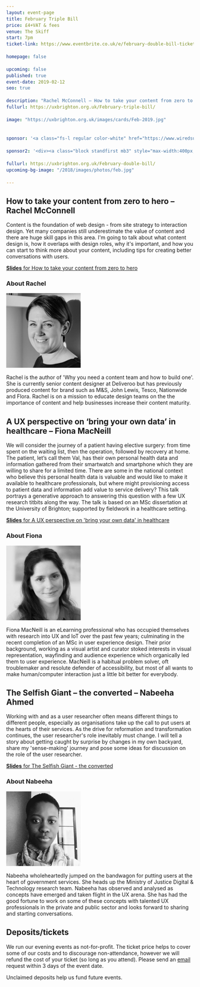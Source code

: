 ```yaml
---
layout: event-page
title: February Triple Bill
price: £4+VAT & fees
venue: The Skiff
start: 7pm
ticket-link: https://www.eventbrite.co.uk/e/february-double-bill-tickets-53051728147#tickets

homepage: false

upcoming: false
published: true
event-date: 2019-02-12
seo: true

description: "Rachel McConnell – How to take your content from zero to hero; Fiona MacNeill – A UX perspective on ‘bring your own data’ in healthcare; Nabeeha Ahmed — The Selfish Giant - the converted"
fullurl: https://uxbrighton.org.uk/February-triple-bill/

image: "https://uxbrighton.org.uk/images/cards/Feb-2019.jpg"


sponsor: '<a class="fs-l regular color-white" href="https://www.wiredsussex.com/jobs/vacancy/conversion-optimisation-and-ux-strategist-in-worthing,-by-the-beach/26491"> Sponsored by Fresh Egg<img alt="Fresh Egg" src="/assets/2019-Feb/Fresh-Egg-Logo-white.svg" alt="Fresh Egg Logo" width="50" class="ml1 inline"></a>'

sponsor2: '<div><a class="block standfirst mb3" style="max-width:400px; line-height: 1; color: #888;" href="https://www.wiredsussex.com/jobs/vacancy/conversion-optimisation-and-ux-strategist-in-worthing,-by-the-beach/26491"><img alt="Fresh Egg" src="/assets/2019-Feb/Fresh-Egg-Logo.svg" alt="Fresh Egg Logo" width="60" class="mr2 left">With pizza and drinks sponsored by Fresh Egg</a></div>'

fullurl: https://uxbrighton.org.uk/February-double-bill/
upcoming-bg-image: "/2018/images/photos/feb.jpg"

---
```




## How to take your content from zero to hero – Rachel McConnell

Content is the foundation of web design - from site strategy to interaction design.  Yet many companies still underestimate the value of content and there are huge skill gaps in this area. I'm going to talk about what content design is, how it overlaps with design roles, why it's important, and how you can start to think more about your content, including tips for creating better conversations with users.

<p><a href="https://www.slideshare.net/uxbri/taking-content-from-zero-to-hero-rachel-mcconnell"><strong>Slides</strong> for How to take your content from zero to hero</a></p>

### About Rachel
<div class="text-center"><img alt="Rachel McConnell" src="/2018/images/photos/feb-1.jpg" style="" class="talk__thumb circle right-over-m" width="200"></div>

Rachel is the author of 'Why you need a content team and how to build one'.  She is currently senior content designer at Deliveroo but has previously produced content for brand such as M&S, John Lewis, Tesco, Nationwide and Flora.  Rachel is on a mission to educate design teams on the the importance of content and help businesses increase their content maturity.

## A UX perspective on ‘bring your own data’ in healthcare – Fiona MacNeill

We will consider the journey of a patient having elective surgery: from time spent on the waiting list, then the operation, followed by recovery at home. The patient, let’s call them Val, has their own personal health data and information gathered from their smartwatch and smartphone which they are willing to share for a limited time. There are some in the national context who believe this personal health data is valuable and would like to make it available to healthcare professionals, but where might provisioning access to patient data and information add value to service delivery? This talk portrays a generative approach to answering this question with a few UX research titbits along the way. The talk is based on an MSc dissertation at the University of Brighton; supported by fieldwork in a healthcare setting.

<p><a href="https://www.slideshare.net/secret/NeYLnmZbjtYGDY"><strong>Slides</strong> for A UX perspective on 'bring your own data' in healthcare</a></p>


### About Fiona

<div class="text-center"><img alt="Fiona MacNeill" src="/2018/images/photos/feb-2.jpg" alt="" class="talk__thumb circle right-over-m" width="200"></div>

Fiona MacNeill is an eLearning professional who has occupied themselves with research into UX and IoT over the past few years; culminating in the recent completion of an MSc in user experience design. Their prior background, working as a visual artist and curator stoked interests in visual representation, wayfinding and audience experience which organically led them to user experience. MacNeill is a habitual problem solver, oft troublemaker and resolute defender of accessibility, but most of all wants to make human/computer interaction just a little bit better for everybody.

## The Selfish Giant – the converted – Nabeeha Ahmed

Working with and as a user researcher often means different things to different people, especially as organisations take up the call to put users at the hearts of their services. As the drive for reformation and transformation continues, the user researcher's role inevitably must change. I will tell a story about getting caught by surprise by changes in my own backyard, share my 'sense-making' journey and pose some ideas for discussion on the role of the user researcher.

<p><a href="https://www.slideshare.net/uxbri/the-selfish-giant-the-converted-nabeeha-ahmed"><strong>Slides</strong> for The Selfish Giant - the converted</a></p>


### About Nabeeha

<div class="text-center"><img alt="Nabeeha Ahmed" src="/2018/images/photos/feb-3.jpg" alt="" style="" class="talk__thumb circle right-over-m" width="200"></div>

Nabeeha wholeheartedly jumped on the bandwagon for putting users at the heart of government services. She heads up the Ministry of Justice Digital & Technology research team. Nabeeha has observed and analysed as concepts have emerged and taken flight in the UX arena. She has had the good fortune to work on some of these concepts with talented UX professionals in the private and public sector and looks forward to sharing and starting conversations.

## Deposits/tickets

We run our evening events as not-for-profit. The ticket price helps to cover some of our costs and to discourage non-attendance, however we will refund the cost of your ticket (so long as you attend). Please send an [email](mailto:emmeline@uxbrighton.org.uk) request within 3 days of the event date.

Unclaimed deposits help us fund future events.
